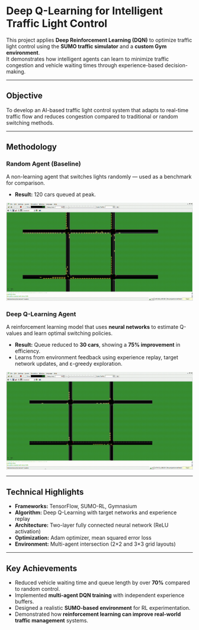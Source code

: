 # Deep Q-Learning for Intelligent Traffic Light Control

This project applies **Deep Reinforcement Learning (DQN)** to optimize traffic light control using the **SUMO traffic simulator** and a **custom Gym environment**.  
It demonstrates how intelligent agents can learn to minimize traffic congestion and vehicle waiting times through experience-based decision-making.

---

## Objective
To develop an AI-based traffic light control system that adapts to real-time traffic flow and reduces congestion compared to traditional or random switching methods.

---

## Methodology

### Random Agent (Baseline)
A non-learning agent that switches lights randomly — used as a benchmark for comparison.  
- **Result:** 120 cars queued at peak.

![Random Agent](assets/Random%20Actions.gif)

### Deep Q-Learning Agent
A reinforcement learning model that uses **neural networks** to estimate Q-values and learn optimal switching policies.  
- **Result:** Queue reduced to **30 cars**, showing a **75% improvement** in efficiency.  
- Learns from environment feedback using experience replay, target network updates, and ε-greedy exploration.

![DQN Agent](assets/DQN.gif)

---

## Technical Highlights
- **Frameworks:** TensorFlow, SUMO-RL, Gymnasium  
- **Algorithm:** Deep Q-Learning with target networks and experience replay  
- **Architecture:** Two-layer fully connected neural network (ReLU activation)  
- **Optimization:** Adam optimizer, mean squared error loss  
- **Environment:** Multi-agent intersection (2×2 and 3×3 grid layouts)  

---

## Key Achievements
- Reduced vehicle waiting time and queue length by over **70%** compared to random control.  
- Implemented **multi-agent DQN training** with independent experience buffers.  
- Designed a realistic **SUMO-based environment** for RL experimentation.  
- Demonstrated how **reinforcement learning can improve real-world traffic management** systems.
